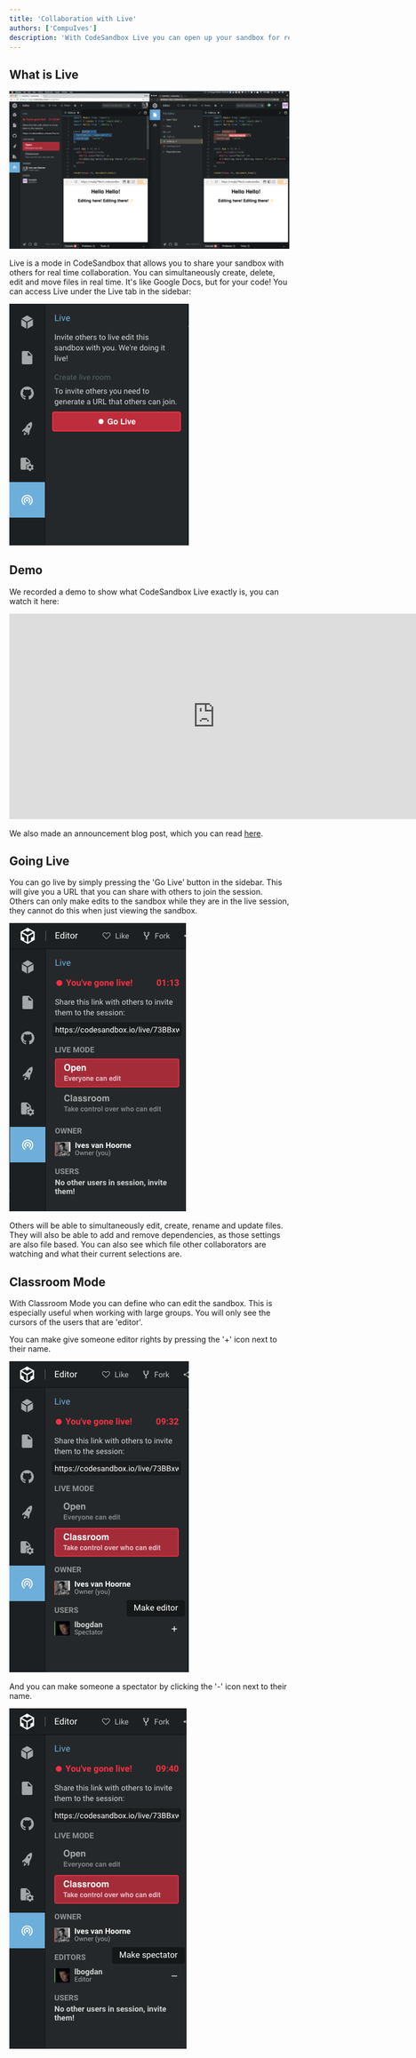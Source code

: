 ```yaml
---
title: 'Collaboration with Live'
authors: ['CompuIves']
description: 'With CodeSandbox Live you can open up your sandbox for real time collaboration.'
---
```


## What is Live

![Live Sidebar](./images/live-screenshot.png)

Live is a mode in CodeSandbox that allows you to share your sandbox with others for real time collaboration. You can simultaneously create, delete, edit and move files in real time. It's like Google Docs, but for your code! You can access Live under the Live tab in the sidebar:

![Live Sidebar](./images/live-sidebar.png)

## Demo

We recorded a demo to show what CodeSandbox Live exactly is, you can watch it here:

<iframe width="740" height="370" src="https://www.youtube.com/embed/DnnJ0sLn28s" frameborder="0" allow="autoplay; encrypted-media" allowfullscreen></iframe><br />

We also made an announcement blog post, which you can read [here](https://medium.com/@compuives/introducing-codesandbox-live-real-time-code-collaboration-in-the-browser-6d508cfc70c9).

## Going Live

You can go live by simply pressing the 'Go Live' button in the sidebar. This will give you a URL that you can share with others to join the session. Others can only make edits to the sandbox while they are in the live session, they cannot do this when just viewing the sandbox.

![Going Live](./images/live-live.png)

Others will be able to simultaneously edit, create, rename and update files. They will also be able to add and remove dependencies, as those settings are also file based. You can also see which file other collaborators are watching and what their current selections are.

## Classroom Mode

With Classroom Mode you can define who can edit the sandbox. This is especially useful when working with large groups. You will only see the cursors of the users that are 'editor'.

You can make give someone editor rights by pressing the '+' icon next to their name.

![Going Live](./images/live-make-editor.png)

And you can make someone a spectator by clicking the '-' icon next to their name.

![Going Live](./images/live-make-spectator.png)
